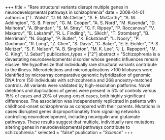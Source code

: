 +++
title = "Rare structural variants disrupt multiple genes in neurodevelopmental pathways in schizophrenia"
date = 2008-04-01
authors = ["T. Walsh", "J. M. McClellan", "S. E. McCarthy", "A. M. Addington", "S. B. Pierce", "G. M. Cooper", "A. S. Nord", "M. Kusenda", "D. Malhotra", "A. Bhandari", "S. M. Stray", "C. F. Rippey", "P. Roccanova", "V. Makarov", "B. Lakshmi", "R. L. Findling", "L. Sikich", "T. Stromberg", "B. Merriman", "N. Gogtay", "P. Butler", "K. Eckstrand", "L. Noory", "P. Gochman", "R. Long", "Z. Chen", "S. Davis", "C. Baker", "E. E. Eichler", "P. S. Meltzer", "S. F. Nelson", "A. B. Singleton", "M. K. Lee", "J. L. Rapoport", "M. C. King", "J. Sebat"]
publication_types = ["2"]
abstract = "Schizophrenia is a devastating neurodevelopmental disorder whose genetic influences remain elusive. We hypothesize that individually rare structural variants contribute to the illness. Microdeletions and microduplications >100 kilobases were identified by microarray comparative genomic hybridization of genomic DNA from 150 individuals with schizophrenia and 268 ancestry-matched controls. All variants were validated by high-resolution platforms. Novel deletions and duplications of genes were present in 5% of controls versus 15% of cases and 20% of young-onset cases, both highly significant differences. The association was independently replicated in patients with childhood-onset schizophrenia as compared with their parents. Mutations in cases disrupted genes disproportionately from signaling networks controlling neurodevelopment, including neuregulin and glutamate pathways. These results suggest that multiple, individually rare mutations altering genes in neurodevelopmental pathways contribute to schizophrenia."
selected = "false"
publication = "*Science*"
+++

